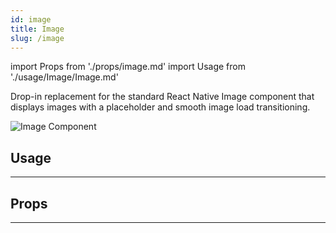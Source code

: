 ```yaml
---
id: image
title: Image
slug: /image
---
```


import Props from './props/image.md'
import Usage from './usage/Image/Image.md'

Drop-in replacement for the standard React Native Image component that displays
images with a placeholder and smooth image load transitioning.

<div class="component-preview component-preview--single margin-none">
  <img src="https://user-images.githubusercontent.com/5962998/48658581-f4170a00-ea1a-11e8-866c-df4f42f21947.gif" alt="Image Component" />
</div>

## Usage

<Usage />

---

## Props

<Props />

---
